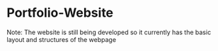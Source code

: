# Portfolio-Website


Note: The website is still being developed so it currently has the basic layout and structures of the webpage
